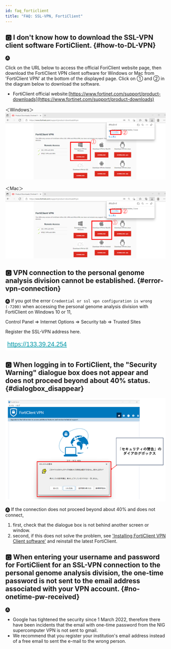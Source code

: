 ```yaml
---
id: faq_forticlient
title: "FAQ: SSL-VPN, FortiClient"
---
```



## &#x1F180; I don't know how to download the SSL-VPN client software FortiClient. {#how-to-DL-VPN}

&#x1F150; 

Click on the URL below to access the official ForiClient website page, then download the FortiClient VPN client software for Windows or Mac from 'FortiClient VPN' at the bottom of the displayed page. Click on ① and ② in the diagram below to download the software.

- FortiClient official website:[https://www.fortinet.com/support/product-downloads](https://www.fortinet.com/support/product-downloads)


＜Windows＞
![figure](VPNwin_2_701_2.png)

＜Mac＞
![figure](VPN_MAC_install_1_701_2.png)



## &#x1F180; VPN connection to the personal genome analysis division cannot be established. {#error-vpn-connection}

&#x1F150; If you got the error `Credential or ssl vpn configuration is wrong (-7200)` when accessing the personal genome analysis division with FortiClient on Windows 10 or 11,

Control Panel => Internet Options => Security tab => Trusted Sites

Register the SSL-VPN address here.

![](faq_pg-vpn.png)


## &#x1F180; When logging in to FortiClient, the "Security Warning" dialogue box does not appear and does not proceed beyond about 40% status.{#dialogbox_disappear}

![](faq_login_personal_1.png)

&#x1F150; If the connection does not proceed beyond about 40% and does not connect,

1. first, check that the dialogue box is not behind another screen or window. 
2. second, if this does not solve the problem, see ['Installing FortiClient VPN Client software'](/guides/using_personal_genome_division/pg_login/#install-sslvpn) and reinstall the latest FortiClient.



## &#x1F180; When entering your username and password for FortiClient for an SSL-VPN connection to the personal genome analysis division, the one-time password is not sent to the email address associated with your VPN account. {#no-onetime-pw-received}

&#x1F150; 
- Google has tightened the security since 1 March 2022, therefore there have been incidents that the email with one-time password from the NIG supercomputer VPN is not sent to gmail.
- We recommend that you register your institution's email address instead of a free email to sent the e-mail to the wrong person.
